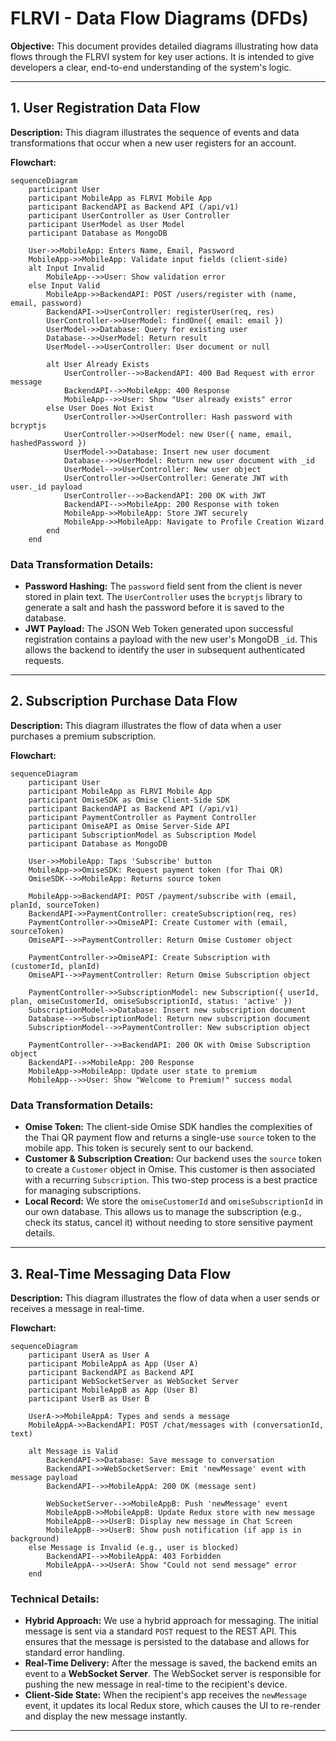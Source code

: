 # FLRVI - Data Flow Diagrams (DFDs)

**Objective:** This document provides detailed diagrams illustrating how data flows through the FLRVI system for key user actions. It is intended to give developers a clear, end-to-end understanding of the system's logic.

---

## 1. User Registration Data Flow

**Description:** This diagram illustrates the sequence of events and data transformations that occur when a new user registers for an account.

**Flowchart:**
```mermaid
sequenceDiagram
    participant User
    participant MobileApp as FLRVI Mobile App
    participant BackendAPI as Backend API (/api/v1)
    participant UserController as User Controller
    participant UserModel as User Model
    participant Database as MongoDB

    User->>MobileApp: Enters Name, Email, Password
    MobileApp->>MobileApp: Validate input fields (client-side)
    alt Input Invalid
        MobileApp-->>User: Show validation error
    else Input Valid
        MobileApp->>BackendAPI: POST /users/register with (name, email, password)
        BackendAPI->>UserController: registerUser(req, res)
        UserController->>UserModel: findOne({ email: email })
        UserModel->>Database: Query for existing user
        Database-->>UserModel: Return result
        UserModel-->>UserController: User document or null
        
        alt User Already Exists
            UserController-->>BackendAPI: 400 Bad Request with error message
            BackendAPI-->>MobileApp: 400 Response
            MobileApp-->>User: Show "User already exists" error
        else User Does Not Exist
            UserController->>UserController: Hash password with bcryptjs
            UserController->>UserModel: new User({ name, email, hashedPassword })
            UserModel->>Database: Insert new user document
            Database-->>UserModel: Return new user document with _id
            UserModel-->>UserController: New user object
            UserController->>UserController: Generate JWT with user._id payload
            UserController-->>BackendAPI: 200 OK with JWT
            BackendAPI-->>MobileApp: 200 Response with token
            MobileApp->>MobileApp: Store JWT securely
            MobileApp->>MobileApp: Navigate to Profile Creation Wizard
        end
    end
```

### **Data Transformation Details:**

*   **Password Hashing:** The `password` field sent from the client is never stored in plain text. The `UserController` uses the `bcryptjs` library to generate a salt and hash the password before it is saved to the database.
*   **JWT Payload:** The JSON Web Token generated upon successful registration contains a payload with the new user's MongoDB `_id`. This allows the backend to identify the user in subsequent authenticated requests.

---

## 2. Subscription Purchase Data Flow

**Description:** This diagram illustrates the flow of data when a user purchases a premium subscription.

**Flowchart:**
```mermaid
sequenceDiagram
    participant User
    participant MobileApp as FLRVI Mobile App
    participant OmiseSDK as Omise Client-Side SDK
    participant BackendAPI as Backend API (/api/v1)
    participant PaymentController as Payment Controller
    participant OmiseAPI as Omise Server-Side API
    participant SubscriptionModel as Subscription Model
    participant Database as MongoDB

    User->>MobileApp: Taps 'Subscribe' button
    MobileApp->>OmiseSDK: Request payment token (for Thai QR)
    OmiseSDK-->>MobileApp: Returns source token
    
    MobileApp->>BackendAPI: POST /payment/subscribe with (email, planId, sourceToken)
    BackendAPI->>PaymentController: createSubscription(req, res)
    PaymentController->>OmiseAPI: Create Customer with (email, sourceToken)
    OmiseAPI-->>PaymentController: Return Omise Customer object
    
    PaymentController->>OmiseAPI: Create Subscription with (customerId, planId)
    OmiseAPI-->>PaymentController: Return Omise Subscription object
    
    PaymentController->>SubscriptionModel: new Subscription({ userId, plan, omiseCustomerId, omiseSubscriptionId, status: 'active' })
    SubscriptionModel->>Database: Insert new subscription document
    Database-->>SubscriptionModel: Return new subscription document
    SubscriptionModel-->>PaymentController: New subscription object
    
    PaymentController-->>BackendAPI: 200 OK with Omise Subscription object
    BackendAPI-->>MobileApp: 200 Response
    MobileApp->>MobileApp: Update user state to premium
    MobileApp-->>User: Show "Welcome to Premium!" success modal
```

### **Data Transformation Details:**

*   **Omise Token:** The client-side Omise SDK handles the complexities of the Thai QR payment flow and returns a single-use `source` token to the mobile app. This token is securely sent to our backend.
*   **Customer & Subscription Creation:** Our backend uses the `source` token to create a `Customer` object in Omise. This customer is then associated with a recurring `Subscription`. This two-step process is a best practice for managing subscriptions.
*   **Local Record:** We store the `omiseCustomerId` and `omiseSubscriptionId` in our own database. This allows us to manage the subscription (e.g., check its status, cancel it) without needing to store sensitive payment details.

---

## 3. Real-Time Messaging Data Flow

**Description:** This diagram illustrates the flow of data when a user sends or receives a message in real-time.

**Flowchart:**
```mermaid
sequenceDiagram
    participant UserA as User A
    participant MobileAppA as App (User A)
    participant BackendAPI as Backend API
    participant WebSocketServer as WebSocket Server
    participant MobileAppB as App (User B)
    participant UserB as User B

    UserA->>MobileAppA: Types and sends a message
    MobileAppA->>BackendAPI: POST /chat/messages with (conversationId, text)
    
    alt Message is Valid
        BackendAPI->>Database: Save message to conversation
        BackendAPI->>WebSocketServer: Emit 'newMessage' event with message payload
        BackendAPI-->>MobileAppA: 200 OK (message sent)
        
        WebSocketServer-->>MobileAppB: Push 'newMessage' event
        MobileAppB->>MobileAppB: Update Redux store with new message
        MobileAppB-->>UserB: Display new message in Chat Screen
        MobileAppB-->>UserB: Show push notification (if app is in background)
    else Message is Invalid (e.g., user is blocked)
        BackendAPI-->>MobileAppA: 403 Forbidden
        MobileAppA-->>UserA: Show "Could not send message" error
    end
```

### **Technical Details:**

*   **Hybrid Approach:** We use a hybrid approach for messaging. The initial message is sent via a standard `POST` request to the REST API. This ensures that the message is persisted to the database and allows for standard error handling.
*   **Real-Time Delivery:** After the message is saved, the backend emits an event to a **WebSocket Server**. The WebSocket server is responsible for pushing the new message in real-time to the recipient's device.
*   **Client-Side State:** When the recipient's app receives the `newMessage` event, it updates its local Redux store, which causes the UI to re-render and display the new message instantly.

---
